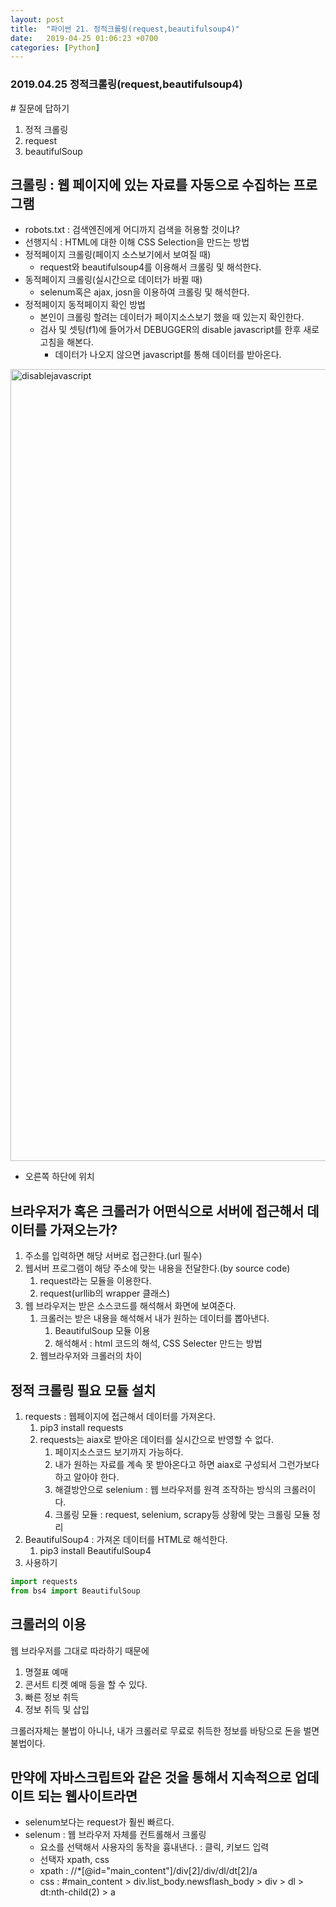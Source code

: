 ```yaml
---
layout: post
title:  "파이썬 21. 정적크롤링(request,beautifulsoup4)"
date:   2019-04-25 01:06:23 +0700
categories: [Python]
---
```


### 2019.04.25 정적크롤링(request,beautifulsoup4)


\# 질문에 답하기

1. 정적 크롤링
2. request
3. beautifulSoup
 
## 크롤링 : 웹 페이지에 있는 자료를 자동으로 수집하는 프로그램

* robots.txt : 검색엔진에게 어디까지 검색을 허용할 것이냐?
* 선행지식 : HTML에 대한 이해 CSS Selection을 만드는 방법
* 정적페이지 크롤링(페이지 소스보기에서 보여질 때)
    * request와 beautifulsoup4를 이용해서 크롤링 및 해석한다.
* 동적페이지 크롤링(실시간으로 데이터가 바뀔 때)
    * selenum혹은 ajax, josn을 이용하여 크롤링 및 해석한다.
* 정적페이지 동적페이지 확인 방법
    * 본인이 크롤링 할려는 데이터가 페이지소스보기 했을 때 있는지 확인한다.
    * 검사 및 셋팅(f1)에 들어가서 DEBUGGER의 disable javascript를 한후 새로고침을 해본다.
        * 데이터가 나오지 않으면 javascript를 통해 데이터를 받아온다.

<img width="1267" alt="disablejavascript" src="https://user-images.githubusercontent.com/46436843/56733071-123b2000-679a-11e9-9e6f-d4793626e3e8.png">


* 오른쪽 하단에 위치

## 브라우저가 혹은 크롤러가 어떤식으로 서버에 접근해서 데이터를 가져오는가?

1. 주소를 입력하면 해당 서버로 접근한다.(url 필수)
2. 웹서버 프로그램이 해당 주소에 맞는 내용을 전달한다.(by source code)
    1. request라는 모듈을 이용한다.
    2. request(urllib의 wrapper 클래스)
3. 웹 브라우저는 받은 소스코드를 해석해서 화면에 보여준다.
    1. 크롤러는 받은 내용을 해석해서 내가 원하는 데이터를 뽑아낸다.
        1. BeautifulSoup 모듈 이용
        2. 해석해서 : html 코드의 해석, CSS Selecter 만드는 방법
    2. 웹브라우저와 크롤러의 차이

## 정적 크롤링 필요 모듈 설치

1. requests : 웹페이지에 접근해서 데이터를 가져온다.
    1. pip3 install requests
    2. requests는 aiax로 받아온 데이터를 실시간으로 반영할 수 없다.
        1. 페이지소스코드 보기까지 가능하다.
        2. 내가 원하는 자료를 계속 못 받아온다고 하면 aiax로 구성되서 그런가보다 하고 알아야 한다.
        3. 해결방안으로 selenium : 웹 브라우저를 원격 조작하는 방식의 크롤러이다.
        4. 크롤링 모듈 : request, selenium, scrapy등 상황에 맞는 크롤링 모듈 정리
2. BeautifulSoup4 : 가져온 데이터를 HTML로 해석한다.
    1. pip3 install BeautifulSoup4
3. 사용하기

```python
import requests
from bs4 import BeautifulSoup
```

## 크롤러의 이용
웹 브라우저를 그대로 따라하기 때문에
 
1. 명절표 예매
2. 콘서트 티켓 예매 등을 할 수 있다.
3. 빠른 정보 취득
4. 정보 취득 및 삽입

크롤러자체는 불법이 아니나, 내가 크롤러로 무료로 취득한 정보를 바탕으로 돈을 벌면 불법이다.

## 만약에 자바스크립트와 같은 것을 통해서 지속적으로 업데이트 되는 웹사이트라면

* selenum보다는 request가 훨씬 빠르다.
* selenum : 웹 브라우저 자체를 컨트롤해서 크롤링
    * 요소를 선택해서 사용자의 동작을 흉내낸다. : 클릭, 키보드 입력
    * 선택자 xpath, css
    * xpath : //*[@id="main_content"]/div[2]/div/dl/dt[2]/a
    * css : #main_content > div.list_body.newsflash_body > div > dl > dt:nth-child(2) > a
